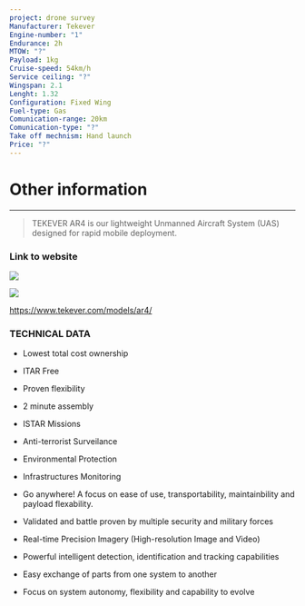 ```yaml
---
project: drone survey
Manufacturer: Tekever
Engine-number: "1"
Endurance: 2h
MTOW: "?"
Payload: 1kg
Cruise-speed: 54km/h
Service ceiling: "?"
Wingspan: 2.1
Lenght: 1.32
Configuration: Fixed Wing
Fuel-type: Gas
Comunication-range: 20km
Comunication-type: "?"
Take off mechnism: Hand launch
Price: "?"
---
```

# Other information
---
>TEKEVER AR4 is our lightweight Unmanned Aircraft System (UAS) designed for rapid mobile deployment.
### Link to website
![](https://i.imgur.com/dI5Aj2Y.png)

![](https://i.imgur.com/HPfh4bN.png)

https://www.tekever.com/models/ar4/
### TECHNICAL  DATA

- Lowest total cost ownership
- ITAR Free
- Proven flexibility
- 2 minute assembly
- ISTAR Missions
- Anti-terrorist Surveilance
- Environmental Protection
- Infrastructures Monitoring

- Go anywhere! A focus on ease of use, transportability, maintainbility and payload flexability.
- Validated and battle proven by multiple security and military forces
- Real-time Precision Imagery (High-resolution Image and Video)
- Powerful intelligent detection, identification and tracking capabilities
- Easy exchange of parts from one system to another
- Focus on system autonomy, flexibility and capability to evolve